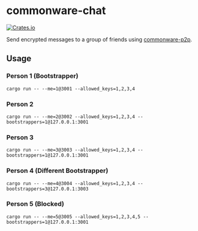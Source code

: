 # commonware-chat 

[![Crates.io](https://img.shields.io/crates/v/commonware-chat.svg)](https://crates.io/crates/commonware-chat)

Send encrypted messages to a group of friends using [commonware-p2p](https://crates.io/crates/commonware-p2p).

## Usage

### Person 1 (Bootstrapper)

```
cargo run -- --me=1@3001 --allowed_keys=1,2,3,4
```

### Person 2

```
cargo run -- --me=2@3002 --allowed_keys=1,2,3,4 --bootstrappers=1@127.0.0.1:3001 
```

### Person 3

```
cargo run -- --me=3@3003 --allowed_keys=1,2,3,4 --bootstrappers=1@127.0.0.1:3001 
```

### Person 4 (Different Bootstrapper)

```
cargo run -- --me=4@3004 --allowed_keys=1,2,3,4 --bootstrappers=3@127.0.0.1:3003
```

### Person 5 (Blocked)

```
cargo run -- --me=5@3005 --allowed_keys=1,2,3,4,5 --bootstrappers=1@127.0.0.1:3001 
```